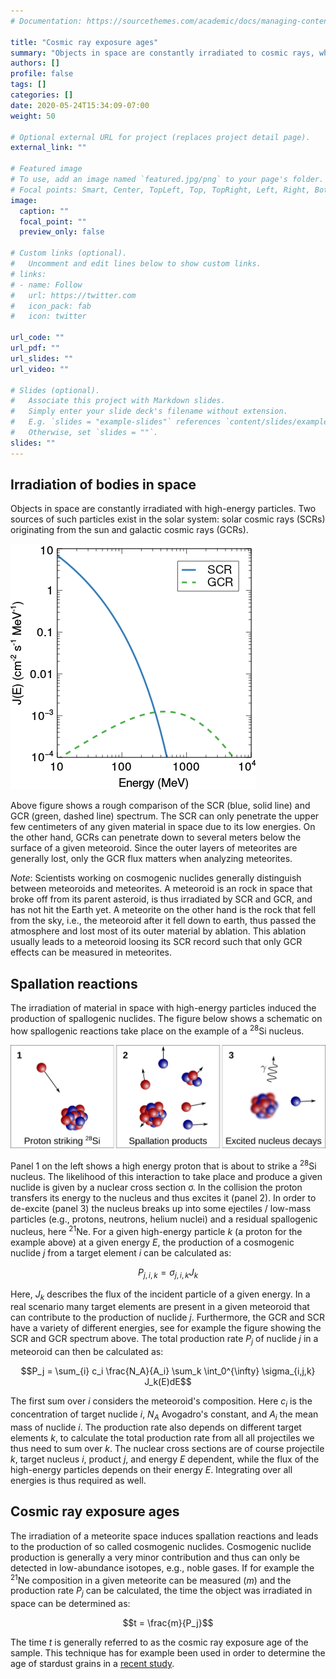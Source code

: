 ```yaml
---
# Documentation: https://sourcethemes.com/academic/docs/managing-content/

title: "Cosmic ray exposure ages"
summary: "Objects in space are constantly irradiated to cosmic rays, which induce nuclear reactions. Measuring these reactions allows the determination of the cosmic ray exposure ages for meteorites and stardust grains."
authors: []
profile: false
tags: []
categories: []
date: 2020-05-24T15:34:09-07:00
weight: 50

# Optional external URL for project (replaces project detail page).
external_link: ""

# Featured image
# To use, add an image named `featured.jpg/png` to your page's folder.
# Focal points: Smart, Center, TopLeft, Top, TopRight, Left, Right, BottomLeft, Bottom, BottomRight.
image:
  caption: ""
  focal_point: ""
  preview_only: false

# Custom links (optional).
#   Uncomment and edit lines below to show custom links.
# links:
# - name: Follow
#   url: https://twitter.com
#   icon_pack: fab
#   icon: twitter

url_code: ""
url_pdf: ""
url_slides: ""
url_video: ""

# Slides (optional).
#   Associate this project with Markdown slides.
#   Simply enter your slide deck's filename without extension.
#   E.g. `slides = "example-slides"` references `content/slides/example-slides.md`.
#   Otherwise, set `slides = ""`.
slides: ""
---
```


## Irradiation of bodies in space

Objects in space are constantly irradiated with high-energy particles. Two sources of such particles exist in the solar system: solar cosmic rays (SCRs) originating from the sun and galactic cosmic rays (GCRs).

![SCR and GCR Spectrum](/img/projects/cosnucs/scr_gcr.png)

Above figure shows a rough comparison of the SCR (blue, solid line) and GCR (green, dashed line) spectrum. The SCR can only penetrate the upper few centimeters of any given material in space due to its low energies. On the other hand, GCRs can penetrate down to several meters below the surface of a given meteoroid. Since the outer layers of meteorites are generally lost, only the GCR flux matters when analyzing meteorites.

*Note*: Scientists working on cosmogenic nuclides generally distinguish between meteoroids and meteorites. A meteoroid is an rock in space that broke off from its parent asteroid, is thus irradiated by SCR and GCR, and has not hit the Earth yet. A meteorite on the other hand is the rock that fell from the sky, i.e., the meteoroid after it fell down to earth, thus passed the atmosphere and lost most of its outer material by ablation. This ablation usually leads to a meteoroid loosing its SCR record such that only GCR effects can be measured in meteorites.

## Spallation reactions

The irradiation of material in space with high-energy particles induced the production of spallogenic nuclides. The figure below shows a schematic on how spallogenic reactions take place on the example of a <sup>28</sup>Si nucleus. 

![Spallation Schematic](/img/projects/cosnucs/spallation_schematic.png)

Panel 1 on the left shows a high energy proton that is about to strike a <sup>28</sup>Si nucleus. The likelihood of this interaction to take place and produce a given nuclide is given by a nuclear cross section σ. In the collision the proton transfers its energy to the nucleus and thus excites it (panel 2). In order to de-excite (panel 3) the nucleus breaks up into some ejectiles / low-mass particles (e.g., protons, neutrons, helium nuclei) and a residual spallogenic nucleus, here <sup>21</sup>Ne. For a given high-energy particle *k* (a proton for the example above) at a given energy *E*, the production of a cosmogenic nuclide *j* from a target element *i* can be calculated as:

$$P_{j,i,k} = \sigma_{j,i,k} J_k$$

Here, *J<sub>k</sub>* describes the flux of the incident particle of a given energy. In a real scenario many target elements are present in a given meteoroid that can contribute to the production of nuclide *j*. Furthermore, the GCR and SCR have a variety of different energies, see for example the figure showing the SCR and GCR spectrum above. The total production rate *P<sub>j</sub>* of nuclide *j* in a meteoroid can then be calculated as:

$$P_j = \sum_{i} c_i \frac{N_A}{A_i} \sum_k \int_0^{\infty} \sigma_{i,j,k} J_k(E)dE$$

The first sum over *i* considers the meteoroid's composition. Here *c<sub>i</sub>* is the concentration of target nuclide *i*, *N<sub>A</sub>* Avogadro's constant, and *A<sub>i</sub>* the mean mass of nuclide *i*. The production rate also depends on different target elements *k*, to calculate the total production rate from all all projectiles we thus need to sum over *k*. The nuclear cross sections are of course projectile *k*, target nucleus *i*, product *j*, and energy *E* dependent, while the flux of the high-energy particles depends on their energy *E*. Integrating over all energies is thus required as well.

## Cosmic ray exposure ages

The irradiation of a meteorite space induces spallation reactions and leads to the production of so called cosmogenic nuclides. Cosmogenic nuclide production is generally a very minor contribution and thus can only be detected in low-abundance isotopes, e.g., noble gases. If for example the <sup>21</sup>Ne composition in a given meteorite can be measured (*m*) and the production rate *P<sub>j</sub>* can be calculated, the time the object was irradiated in space can be determined as:

$$t = \frac{m}{P_j}$$

The time *t* is generally referred to as the cosmic ray exposure age of the sample. This technique has for example been used in order to determine the age of stardust grains in a <a href="https://doi.org/10.1073/pnas.1904573117" target="_blank">recent study</a>.
